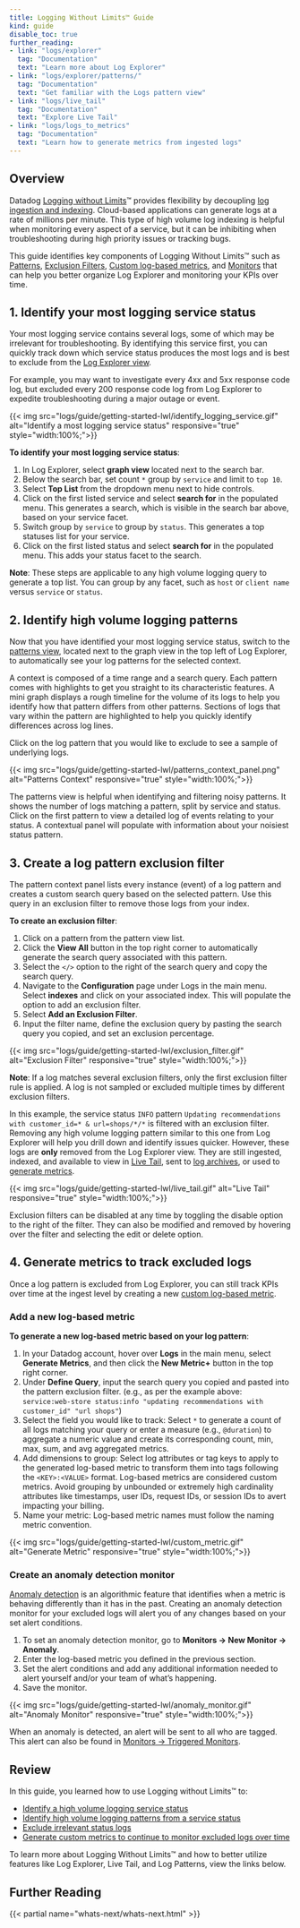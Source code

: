 ```yaml
---
title: Logging Without Limits™ Guide
kind: guide
disable_toc: true
further_reading:
- link: "logs/explorer"
  tag: "Documentation"
  text: "Learn more about Log Explorer"
- link: "logs/explorer/patterns/"
  tag: "Documentation"
  text: "Get familiar with the Logs pattern view"
- link: "logs/live_tail"
  tag: "Documentation"
  text: "Explore Live Tail"
- link: "logs/logs_to_metrics"
  tag: "Documentation"
  text: "Learn how to generate metrics from ingested logs"
---
```


## Overview

Datadog [Logging without Limits][1]™ provides flexibility by decoupling [log ingestion and indexing][2]. Cloud-based applications can generate logs at a rate of millions per minute. This type of high volume log indexing is helpful when monitoring every aspect of a service, but it can be inhibiting when troubleshooting during high priority issues or tracking bugs.

This guide identifies key components of Logging Without Limits™ such as [Patterns](#2-identify-high-volume-logging-patterns), [Exclusion Filters](#3-create-a-log-pattern-exclusion-filter), [Custom log-based metrics](#4-generate-metrics-for-excluded-logs), and [Monitors](#create-an-anomaly-detection-monitor) that can help you better organize Log Explorer and monitoring your KPIs over time.

## 1. Identify your most logging service status

Your most logging service contains several logs, some of which may be irrelevant for troubleshooting. By identifying this service first, you can quickly track down which service status produces the most logs and is best to exclude from the [Log Explorer view][3].

For example, you may want to investigate every 4xx and 5xx response code log, but excluded every 200 response code log from Log Explorer to expedite troubleshooting during a major outage or event.

{{< img src="logs/guide/getting-started-lwl/identify_logging_service.gif" alt="Identify a most logging service status" responsive="true" style="width:100%;">}}

**To identify your most logging service status**:

1. In Log Explorer, select **graph view** located next to the search bar.
2. Below the search bar, set count `*` group by `service` and limit to `top 10`.
3. Select **Top List** from the dropdown menu next to hide controls.
4. Click on the first listed service and select **search for** in the populated menu. This generates a search, which is visible in the search bar above, based on your service facet.
5. Switch group by `service` to group by `status`. This generates a top statuses list for your service.
6. Click on the first listed status and select **search for** in the populated menu. This adds your status facet to the search.

**Note**: These steps are applicable to any high volume logging query to generate a top list. You can group by any facet, such as `host` or `client name` versus `service` or `status`.

## 2. Identify high volume logging patterns
Now that you have identified your most logging service status, switch to the [patterns view][4], located next to the graph view in the top left of Log Explorer, to automatically see your log patterns for the selected context. 

A context is composed of a time range and a search query. Each pattern comes with highlights to get you straight to its characteristic features. A mini graph displays a rough timeline for the volume of its logs to help you identify how that pattern differs from other patterns. Sections of logs that vary within the pattern are highlighted to help you quickly identify differences across log lines.

Click on the log pattern that you would like to exclude to see a sample of underlying logs.

{{< img src="logs/guide/getting-started-lwl/patterns_context_panel.png" alt="Patterns Context" responsive="true" style="width:100%;">}}

The patterns view is helpful when identifying and filtering noisy patterns. It shows the number of logs matching a pattern, split by service and status. Click on the first pattern to view a detailed log of events relating to your status. A contextual panel will populate with information about your noisiest status pattern.

## 3. Create a log pattern exclusion filter

The pattern context panel lists every instance (event) of a log pattern and creates a custom search query based on the selected pattern. Use this query in an exclusion filter to remove those logs from your index.

**To create an exclusion filter**:

1. Click on a pattern from the pattern view list.
2. Click the **View All** button in the top right corner to automatically generate the search query associated with this pattern.
3. Select the `</>` option to the right of the search query and copy the search query.
4. Navigate to the **Configuration** page under Logs in the main menu. Select **indexes** and click on your associated index. This will populate the option to add an exclusion filter.
5. Select **Add an Exclusion Filter**.
6. Input the filter name, define the exclusion query by pasting the search query you copied, and set an exclusion percentage.

{{< img src="logs/guide/getting-started-lwl/exclusion_filter.gif" alt="Exclusion Filter" responsive="true" style="width:100%;">}}

**Note**: If a log matches several exclusion filters, only the first exclusion filter rule is applied. A log is not sampled or excluded multiple times by different exclusion filters.

In this example, the service status `INFO` pattern `Updating recommendations with customer_id=* & url=shops/*/*` is filtered with an exclusion filter. Removing any high volume logging pattern similar to this one from Log Explorer will help you drill down and identify issues quicker. However, these logs are **only** removed from the Log Explorer view. They are still ingested, indexed, and available to view in [Live Tail][5], sent to [log archives][6], or used to [generate metrics][7].

{{< img src="logs/guide/getting-started-lwl/live_tail.gif" alt="Live Tail" responsive="true" style="width:100%;">}}

Exclusion filters can be disabled at any time by toggling the disable option to the right of the filter. They can also be modified and removed by hovering over the filter and selecting the edit or delete option.

## 4. Generate metrics to track excluded logs

Once a log pattern is excluded from Log Explorer, you can still track KPIs over time at the ingest level by creating a new [custom log-based metric][8]. 

### Add a new log-based metric

**To generate a new log-based metric based on your log pattern**:

1. In your Datadog account, hover over **Logs** in the main menu, select **Generate Metrics**, and then click the **New Metric+** button in the top right corner.
2. Under **Define Query**, input the search query you copied and pasted into the pattern exclusion filter. (e.g., as per the example above: `service:web-store status:info "updating recommendations with customer_id" "url shops"`)
3. Select the field you would like to track: Select `*` to generate a count of all logs matching your query or enter a measure (e.g., `@duration`) to aggregate a numeric value and create its corresponding count, min, max, sum, and avg aggregated metrics.
4. Add dimensions to group: Select log attributes or tag keys to apply to the generated log-based metric to transform them into tags following the `<KEY>:<VALUE>` format. Log-based metrics are considered custom metrics. Avoid grouping by unbounded or extremely high cardinality attributes like timestamps, user IDs, request IDs, or session IDs to avert impacting your billing.
5. Name your metric: Log-based metric names must follow the naming metric convention.

{{< img src="logs/guide/getting-started-lwl/custom_metric.gif" alt="Generate Metric" responsive="true" style="width:100%;">}}

### Create an anomaly detection monitor

[Anomaly detection][9] is an algorithmic feature that identifies when a metric is behaving differently than it has in the past. Creating an anomaly detection monitor for your excluded logs will alert you of any changes based on your set alert conditions.

1. To set an anomaly detection monitor, go to **Monitors -> New Monitor -> Anomaly**.
2. Enter the log-based metric you defined in the previous section.
3. Set the alert conditions and add any additional information needed to alert yourself and/or your team of what’s happening.
4. Save the monitor.

{{< img src="logs/guide/getting-started-lwl/anomaly_monitor.gif" alt="Anomaly Monitor" responsive="true" style="width:100%;">}}

When an anomaly is detected, an alert will be sent to all who are tagged. This alert can also be found in [Monitors -> Triggered Monitors][10].

## Review

In this guide, you learned how to use Logging without Limits™ to:
- [Identify a high volume logging service status](#1-identify-your-most-logging-service-status)
- [Identify high volume logging patterns from a service status](#2-identify-high-volume-logging-patterns)
- [Exclude irrelevant status logs](#3-create-a-log-pattern-exclusion-filter)
- [Generate custom metrics to continue to monitor excluded logs over time](#4-generate-metrics-for-excluded-logs)

To learn more about Logging Without Limits™ and how to better utilize features like Log Explorer, Live Tail, and Log Patterns, view the links below.

## Further Reading

{{< partial name="whats-next/whats-next.html" >}}

[1]: https://www.datadoghq.com/blog/logging-without-limits/
[2]: /logs/
[3]: https://app.datadoghq.com/logs
[4]: https://app.datadoghq.com/logs/patterns
[5]: /logs/live_tail/
[6]: /logs/archives/
[7]: /developers/metrics/
[8]: /logs/logs_to_metrics
[9]: /monitors/monitor_types/anomaly/
[10]: https://app.datadoghq.com/monitors#/triggered

